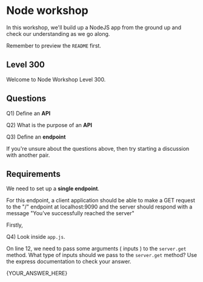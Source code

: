 # Node workshop

In this workshop, we'll build up a NodeJS app from the ground up and check our understanding as we go along.

Remember to preview the `README` first.

## Level 300

Welcome to Node Workshop Level 300.

## Questions

Q1) Define an **API**

Q2) What is the purpose of an **API**

Q3) Define an **endpoint**

If you're unsure about the questions above, then try starting a discussion with another pair.

## Requirements

We need to set up a **single endpoint**.

For this endpoint, a client application should be able to make a GET request to the "/" endpoint at localhost:9090
and the server should respond with a message "You've successfully reached the server"

Firstly,

Q4) Look inside `app.js`.

On line 12, we need to pass some arguments ( inputs ) to the `server.get` method.
What type of inputs should we pass to the `server.get` method? Use the express documentation to check your answer.

{YOUR_ANSWER_HERE}
